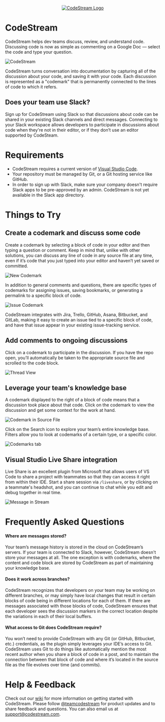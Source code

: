 <p align="center">
  <br />
  <a title="Learn more about CodeStream" href="https://codestream.com?utm_source=vscmarket&utm_medium=banner&utm_campaign=codestream"><img src="https://alt-images.codestream.com/codestream_logo_vscmarketplace.png" alt="CodeStream Logo" /></a>
</p>

# CodeStream

CodeStream helps dev teams discuss, review, and understand code. Discussing code is now as simple as commenting on a Google Doc — select the code and type your question.

![CodeStream](https://raw.githubusercontent.com/TeamCodeStream/CodeStream/master/images/animated/Spatial%20VSC.gif)

CodeStream turns conversation into documentation by capturing all of the discussion about your code, and saving it with your code. Each discussion is represented as a "codemark" that is permanently connected to the lines of code to which it refers.

## Does your team use Slack?

Sign up for CodeStream using Slack so that discussions about code can be shared in your existing Slack channels and direct messages. Connecting to your Slack workspace allows developers to participate in discussions about code when they're not in their editor, or if they don’t use an editor supported by CodeSteam.

# Requirements

- CodeStream requires a current version of [Visual Studio Code](https://code.visualstudio.com/).
- Your repository must be managed by Git, or a Git hosting service like GitHub.
- In order to sign up with Slack, make sure your company doesn't require Slack apps to be pre-approved by an admin. CodeStream is not yet available in the Slack app directory.

# Things to Try

## Create a codemark and discuss some code

Create a codemark by selecting a block of code in your editor and then typing a question or comment. Keep in mind that, unlike with other solutions, you can discuss any line of code in any source file at any time, even if it’s code that you just typed into your editor and haven’t yet saved or committed.

![New Codemark](https://raw.githubusercontent.com/TeamCodeStream/CodeStream/master/images/NewCodemark2.png)

In addition to general comments and questions, there are specific types of codemarks for assigning issues, saving bookmarks, or generating a permalink to a specific block of code.

![Issue Codemark](https://raw.githubusercontent.com/TeamCodeStream/CodeStream/master/images/CodemarkIssue2.png)

CodeStream integrates with Jira, Trello, GitHub, Asana, Bitbucket, and GitLab, making it easy to create an issue tied to a specific block of code, and have that issue appear in your existing issue-tracking service.

## Add comments to ongoing discussions

Click on a codemark to participate in the discussion. If you have the repo open, you’ll automatically be taken to the appropriate source file and scrolled to the code block.

![Thread View](https://raw.githubusercontent.com/TeamCodeStream/CodeStream/master/images/ThreadView2.png)

## Leverage your team's knowledge base

A codemark displayed to the right of a block of code means that a discussion took place about that code. Click on the codemark to view the discussion and get some context for the work at hand.

![Codemark in Source File](https://raw.githubusercontent.com/TeamCodeStream/CodeStream/master/images/SpatialSingleMarker.png)

Click on the Search icon to explore your team’s entire knowledge base. Filters allow you to look at codemarks of a certain type, or a specific color.

![Codemarks tab](https://raw.githubusercontent.com/TeamCodeStream/CodeStream/master/images/CodemarksTab1.png)

## Visual Studio Live Share integration

Live Share is an excellent plugin from Microsoft that allows users of VS Code to share a project with teammates so that they can access it right from within their IDE. Start a share session via `/liveshare`, or by clicking on a teammate's headshot, and you can continue to chat while you edit and debug together in real time.

![Message in Stream](https://raw.githubusercontent.com/TeamCodeStream/CodeStream/master/images/LiveShareStream.png)

# Frequently Asked Questions

#### Where are messages stored?

Your team’s message history is stored in the cloud on CodeStream’s servers. If your team is connected to Slack, however, CodeStream doesn't store your messages at all. The one exception is with codemarks, where the content and code block are stored by CodeStream as part of maintaining your knowledge base.

#### Does it work across branches?

CodeStream recognizes that developers on your team may be working on different branches, or may simply have local changes that result in certain blocks of code being in different locations for each of them. If there are messages associated with those blocks of code, CodeStream ensures that each developer sees the discussion markers in the correct location despite the variations in each of their local buffers.

#### What access to Git does CodeStream require?

You won’t need to provide CodeStream with any Git (or GitHub, Bitbucket, etc.) credentials, as the plugin simply leverages your IDE’s access to Git. CodeStream uses Git to do things like automatically mention the most recent author when you share a block of code in a post, and to maintain the connection between that block of code and where it’s located in the source file as the file evolves over time (and commits).

# Help & Feedback

Check out our [wiki](https://github.com/TeamCodeStream/CodeStream/wiki) for more information on getting started with CodeStream. Please follow [@teamcodestream](http://twitter.com/teamcodestream) for product updates and to share feedback and questions. You can also email us at support@codestream.com.
